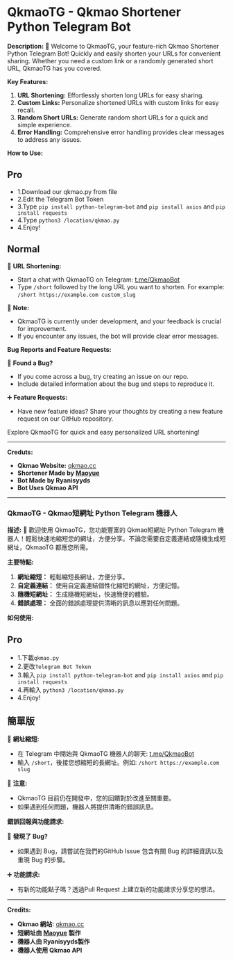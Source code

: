 # QkmaoTG - Qkmao Shortener Python Telegram Bot

**Description:**
🚀 Welcome to QkmaoTG, your feature-rich Qkmao Shortener Python Telegram Bot! Quickly and easily shorten your URLs for convenient sharing. Whether you need a custom link or a randomly generated short URL, QkmaoTG has you covered.

**Key Features:**
1. **URL Shortening:** Effortlessly shorten long URLs for easy sharing.
2. **Custom Links:** Personalize shortened URLs with custom links for easy recall.
3. **Random Short URLs:** Generate random short URLs for a quick and simple experience.
4. **Error Handling:** Comprehensive error handling provides clear messages to address any issues.

**How to Use:**
## Pro
- 1.Download our qkmao.py from file
- 2.Edit the Telegram Bot Token
- 3.Type `pip install python-telegram-bot` and `pip install axios` and `pip install requests`
- 4.Type `python3 /location/qkmao.py` 
- 4.Enjoy!

## Normal
🔗 **URL Shortening:**
   - Start a chat with QkmaoTG on Telegram: [t.me/QkmaoBot](https://t.me/QkmaoBot)
   - Type `/short` followed by the long URL you want to shorten. For example: `/short https://example.com custom_slug`

🚧 **Note:**
   - QkmaoTG is currently under development, and your feedback is crucial for improvement.
   - If you encounter any issues, the bot will provide clear error messages.

**Bug Reports and Feature Requests:**


🐞 **Found a Bug?**
   - If you come across a bug, try creating an issue on our repo.
   - Include detailed information about the bug and steps to reproduce it.

➕ **Feature Requests:**
   - Have new feature ideas? Share your thoughts by creating a new feature request on our GitHub repository.

Explore QkmaoTG for quick and easy personalized URL shortening!

---

**Creduts:**
- **Qkmao Website:** [qkmao.cc](https://qkmao.cc)
- **Shortener Made by [Maoyue](https://github.com/MagicTeaMC/MagicTeaMC)**
- **Bot Made by Ryanisyyds**
- **Bot Uses Qkmao API**

---

### QkmaoTG - Qkmao短網址 Python Telegram 機器人

**描述:**
🚀 歡迎使用 QkmaoTG，您功能豐富的 Qkmao短網址 Python Telegram 機器人！輕鬆快速地縮短您的網址，方便分享。不論您需要自定義連結或隨機生成短網址，QkmaoTG 都應您所需。

**主要特點:**
1. **網址縮短：** 輕鬆縮短長網址，方便分享。
2. **自定義連結：** 使用自定義連結個性化縮短的網址，方便記憶。
3. **隨機短網址：** 生成隨機短網址，快速簡便的體驗。
4. **錯誤處理：** 全面的錯誤處理提供清晰的訊息以應對任何問題。

**如何使用:**
## Pro
- 1.下載`qkmao.py`
- 2.更改`Telegram Bot Token`
- 3.輸入 `pip install python-telegram-bot` and `pip install axios` and `pip install requests`
- 4.再輸入 `python3 /location/qkmao.py` 
- 4.Enjoy!

## 簡單版
🔗 **網址縮短:**
   - 在 Telegram 中開始與 QkmaoTG 機器人的聊天: [t.me/QkmaoBot](https://t.me/QkmaoBot)
   - 輸入 `/short`，後接您想縮短的長網址。例如: `/short https://example.com slug`


🚧 **注意:**
   - QkmaoTG 目前仍在開發中，您的回饋對於改進至關重要。
   - 如果遇到任何問題，機器人將提供清晰的錯誤訊息。

**錯誤回報與功能請求:**

🐞 **發現了 Bug?**
   - 如果遇到 Bug，請嘗試在我們的GitHub Issue 包含有關 Bug 的詳細資訊以及重現 Bug 的步驟。

➕ **功能請求:**
   - 有新的功能點子嗎？透過Pull Request 上建立新的功能請求分享您的想法。



---

**Credits:**
- **Qkmao 網站:** [qkmao.cc](https://qkmao.cc)
- **短網址由 [Maoyue](https://github.com/MagicTeaMC/MagicTeaMC) 製作**
- **機器人由 Ryanisyyds製作**
- **機器人使用 Qkmao API**
